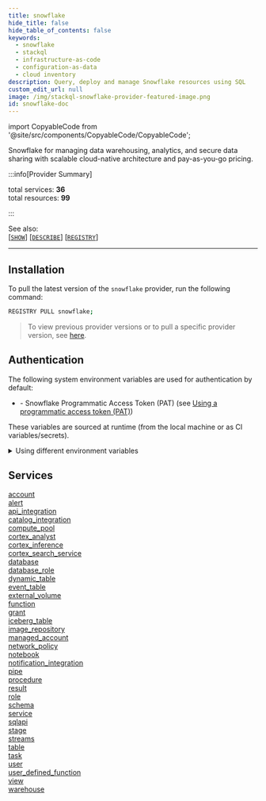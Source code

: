 ```yaml
---
title: snowflake
hide_title: false
hide_table_of_contents: false
keywords:
  - snowflake
  - stackql
  - infrastructure-as-code
  - configuration-as-data
  - cloud inventory
description: Query, deploy and manage Snowflake resources using SQL
custom_edit_url: null
image: /img/stackql-snowflake-provider-featured-image.png
id: snowflake-doc
---
```


import CopyableCode from '@site/src/components/CopyableCode/CopyableCode';

Snowflake for managing data warehousing, analytics, and secure data sharing with scalable cloud-native architecture and pay-as-you-go pricing.


:::info[Provider Summary] 

total services: __36__  
total resources: __99__  

:::

See also:   
[[` SHOW `]](https://stackql.io/docs/language-spec/show) [[` DESCRIBE `]](https://stackql.io/docs/language-spec/describe)  [[` REGISTRY `]](https://stackql.io/docs/language-spec/registry)
* * * 

## Installation

To pull the latest version of the `snowflake` provider, run the following command:  

```bash
REGISTRY PULL snowflake;
```
> To view previous provider versions or to pull a specific provider version, see [here](https://stackql.io/docs/language-spec/registry).  

## Authentication

The following system environment variables are used for authentication by default:  

- <CopyableCode code="SNOWFLAKE_PAT" /> - Snowflake Programmatic Access Token (PAT) (see <a href="https://docs.snowflake.com/developer-guide/snowflake-rest-api/authentication#using-a-programmatic-access-token-pat">Using a programmatic access token (PAT)</a>)

These variables are sourced at runtime (from the local machine or as CI variables/secrets).  

<details>

<summary>Using different environment variables</summary>

To use different environment variables (instead of the defaults), use the `--auth` flag of the `stackql` program.  For example:  

```bash

AUTH='{ "snowflake": { "type": "bearer",  "credentialsenvvar": "YOUR_SNOWFLAKE_PAT_VAR" }}'
stackql shell --auth="${AUTH}"

```
or using PowerShell:  

```powershell

$Auth = "{ 'snowflake': { 'type': 'bearer',  'credentialsenvvar': 'YOUR_SNOWFLAKE_PAT_VAR' }}"
stackql.exe shell --auth=$Auth

```
</details>


## Services
<div class="row">
<div class="providerDocColumn">
<a href="/account/">account</a><br />
<a href="/alert/">alert</a><br />
<a href="/api_integration/">api_integration</a><br />
<a href="/catalog_integration/">catalog_integration</a><br />
<a href="/compute_pool/">compute_pool</a><br />
<a href="/cortex_analyst/">cortex_analyst</a><br />
<a href="/cortex_inference/">cortex_inference</a><br />
<a href="/cortex_search_service/">cortex_search_service</a><br />
<a href="/database/">database</a><br />
<a href="/database_role/">database_role</a><br />
<a href="/dynamic_table/">dynamic_table</a><br />
<a href="/event_table/">event_table</a><br />
<a href="/external_volume/">external_volume</a><br />
<a href="/function/">function</a><br />
<a href="/grant/">grant</a><br />
<a href="/iceberg_table/">iceberg_table</a><br />
<a href="/image_repository/">image_repository</a><br />
<a href="/managed_account/">managed_account</a><br />
</div>
<div class="providerDocColumn">
<a href="/network_policy/">network_policy</a><br />
<a href="/notebook/">notebook</a><br />
<a href="/notification_integration/">notification_integration</a><br />
<a href="/pipe/">pipe</a><br />
<a href="/procedure/">procedure</a><br />
<a href="/result/">result</a><br />
<a href="/role/">role</a><br />
<a href="/schema/">schema</a><br />
<a href="/service/">service</a><br />
<a href="/sqlapi/">sqlapi</a><br />
<a href="/stage/">stage</a><br />
<a href="/streams/">streams</a><br />
<a href="/table/">table</a><br />
<a href="/task/">task</a><br />
<a href="/user/">user</a><br />
<a href="/user_defined_function/">user_defined_function</a><br />
<a href="/view/">view</a><br />
<a href="/warehouse/">warehouse</a><br />
</div>
</div>

